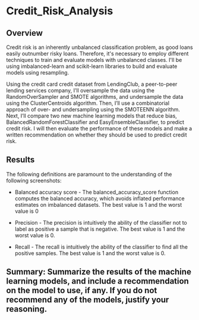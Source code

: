 # Credit_Risk_Analysis

## Overview
Credit risk is an inherently unbalanced classification problem, as good loans easily outnumber risky loans. Therefore, it's necessary to employ different techniques to train and evaluate models with unbalanced classes. I'll be using imbalanced-learn and scikit-learn libraries to build and evaluate models using resampling.

Using the credit card credit dataset from LendingClub, a peer-to-peer lending services company, I'll oversample the data using the RandomOverSampler and SMOTE algorithms, and undersample the data using the ClusterCentroids algorithm. Then, I’ll use a combinatorial approach of over- and undersampling using the SMOTEENN algorithm. Next, I’ll compare two new machine learning models that reduce bias, BalancedRandomForestClassifier and EasyEnsembleClassifier, to predict credit risk. I will then evaluate the performance of these models and make a written recommendation on whether they should be used to predict credit risk.

## Results

The following definitions are paramount to the understanding of the following screenshots:

* Balanced accuracy score - The balanced_accuracy_score function computes the balanced accuracy, which avoids inflated performance estimates on imbalanced datasets. The best value is 1 and the worst value is 0

* Precision - The precision is intuitively the ability of the classifier not to label as positive a sample that is negative. The best value is 1 and the worst value is 0.

* Recall - The recall is intuitively the ability of the classifier to find all the positive samples. The best value is 1 and the worst value is 0.

## Summary: Summarize the results of the machine learning models, and include a recommendation on the model to use, if any. If you do not recommend any of the models, justify your reasoning.
